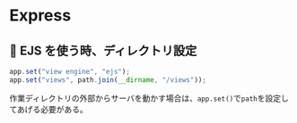 # Express

## :rabbit: EJS を使う時、ディレクトリ設定

```javascript
app.set("view engine", "ejs");
app.set("views", path.join(__dirname, "/views"));
```

作業ディレクトリの外部からサーバを動かす場合は、`app.set()`で`path`を設定してあげる必要がある。
